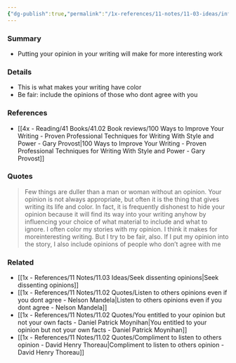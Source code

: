 ```yaml
---
{"dg-publish":true,"permalink":"/1x-references/11-notes/11-03-ideas/infuse-your-writing-with-your-opinion/","title":"Infuse your writing with your opinion","created":"2024-09-29T09:17:37.341+03:00","updated":"2024-09-29T10:45:30.752+03:00"}
---
```



### Summary
- Putting your opinion in your writing will make for more interesting work

### Details
- This is what makes your writing have color
- Be fair: include the opinions of those who dont agree with you

### References
- [[4x - Reading/41 Books/41.02 Book reviews/100 Ways to Improve Your Writing - Proven Professional Techniques for Writing With Style and Power - Gary Provost\|100 Ways to Improve Your Writing - Proven Professional Techniques for Writing With Style and Power - Gary Provost]]

### Quotes
> Few things are duller than a man or woman without an opinion. Your opinion is not always appropriate, but often it is the thing that gives writing its life and color. In fact, it is frequently dishonest to hide your opinion because it will find its way into your writing anyhow by influencing your choice of what material to include and what to ignore. I often color my stories with my opinion. I think it makes for moreinteresting writing. But I try to be fair, also. If I put my opinion into the story, I also include opinions of people who don’t agree with me


### Related
- [[1x - References/11 Notes/11.03 Ideas/Seek dissenting opinions\|Seek dissenting opinions]]
- [[1x - References/11 Notes/11.02 Quotes/Listen to others opinions even if you dont agree - Nelson Mandela\|Listen to others opinions even if you dont agree - Nelson Mandela]]
- [[1x - References/11 Notes/11.02 Quotes/You entitled to your opinion but not your own facts - Daniel Patrick Moynihan\|You entitled to your opinion but not your own facts - Daniel Patrick Moynihan]]
- [[1x - References/11 Notes/11.02 Quotes/Compliment to listen to others opinion - David Henry Thoreau\|Compliment to listen to others opinion - David Henry Thoreau]]
